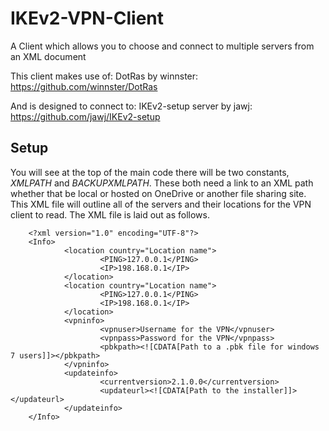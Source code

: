 # IKEv2-VPN-Client
A Client which allows you to choose and connect to multiple servers from an XML document

This client makes use of:
        DotRas by winnster: https://github.com/winnster/DotRas

And is designed to connect to:
        IKEv2-setup server by jawj: https://github.com/jawj/IKEv2-setup


## Setup
You will see at the top of the main code there will be two constants, *XMLPATH* and *BACKUPXMLPATH*. These both need a link to an XML path whether that be local or hosted on OneDrive or another file sharing site. This XML file will outline all of the servers and their locations for the VPN client to read. The XML file is laid out as follows.

        <?xml version="1.0" encoding="UTF-8"?>
        <Info>
                <location country="Location name">
                        <PING>127.0.0.1</PING>
                        <IP>198.168.0.1</IP>
                </location>
                <location country="Location name">
                        <PING>127.0.0.1</PING>
                        <IP>198.168.0.1</IP>
                </location>
                <vpninfo>
                        <vpnuser>Username for the VPN</vpnuser>
                        <vpnpass>Password for the VPN</vpnpass>
                        <pbkpath><![CDATA[Path to a .pbk file for windows 7 users]]></pbkpath>
                </vpninfo>
                <updateinfo>
                        <currentversion>2.1.0.0</currentversion>
                        <updateurl><![CDATA[Path to the installer]]></updateurl>
                </updateinfo>
        </Info>

